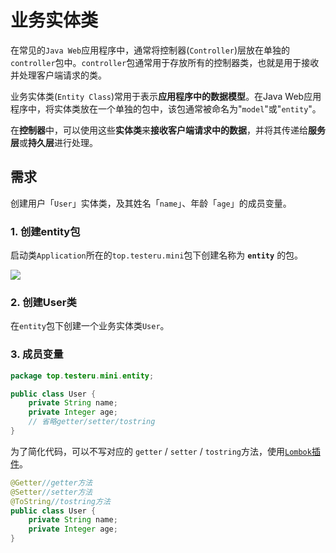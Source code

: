 # 业务实体类

在常见的`Java Web`应用程序中，通常将控制器(`Controller`)层放在单独的`controller`包中。`controller`包通常用于存放所有的控制器类，也就是用于接收并处理客户端请求的类。

业务实体类(`Entity Class`)常用于表示**应用程序中的数据模型**。在Java Web应用程序中，将实体类放在一个单独的包中，该包通常被命名为"`model`"或"`entity`"。


在**控制器**中，可以使用这些**实体类**来**接收客户端请求中的数据**，并将其传递给**服务层**或**持久层**进行处理。


## 需求

创建用户「`User`」实体类，及其姓名「`name`」、年龄「`age`」的成员变量。

### 1. 创建entity包

启动类`Application`所在的`top.testeru.mini`包下创建名称为
**`entity`** 的包。

![](https://cdn.jsdelivr.net/gh/TesterDevSoul/blog_pic/springboot/20230322151041.png)

### 2. 创建User类

在`entity`包下创建一个业务实体类`User`。


### 3. 成员变量

```java
package top.testeru.mini.entity;

public class User {
    private String name; 
    private Integer age;
    // 省略getter/setter/tostring
}
```

为了简化代码，可以不写对应的 `getter` / `setter` / `tostring`方法，使用[`Lombok`插件](Lombok插件.md)。


```java
@Getter//getter方法
@Setter//setter方法
@ToString//tostring方法
public class User {
    private String name;
    private Integer age;
}
```